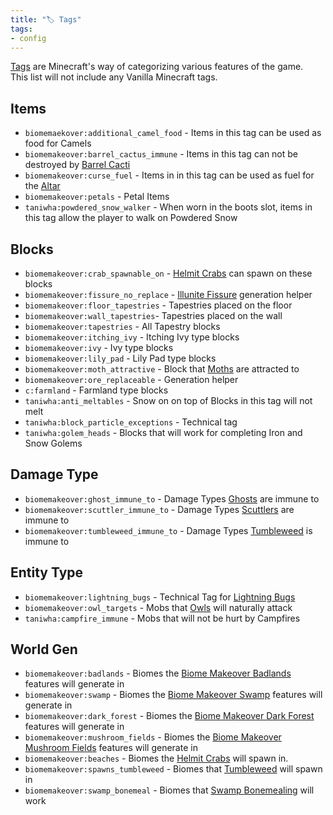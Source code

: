 ```yaml
---
title: "🏷️ Tags"
tags:
- config
---
```


[Tags](https://minecraft.fandom.com/wiki/Tag) are Minecraft's way of categorizing various features of the game.  
This list will not include any Vanilla Minecraft tags.

## Items

- `biomemaekover:additional_camel_food` - Items in this tag can be used as food for Camels
- `biomemakeover:barrel_cactus_immune` - Items in this tag can not be destroyed by [Barrel Cacti](notes/block/barrel_cactus)
- `biomemakeover:curse_fuel` - Items in in this tag can be used as fuel for the [Altar](notes/block/altar)
- `biomemakeover:petals` - Petal Items
- `taniwha:powdered_snow_walker` - When worn in the boots slot, items in this tag allow the player to walk on Powdered Snow

## Blocks
- `biomemakeover:crab_spawnable_on` - [Helmit Crabs](notes/mob/helmit_crab) can spawn on these blocks
- `biomemakeover:fissure_no_replace` - [Illunite Fissure](notes/generation/illunite_fissure) generation helper
- `biomemakeover:floor_tapestries` - Tapestries placed on the floor
- `biomemakeover:wall_tapestries`- Tapestries placed on the wall
- `biomemakeover:tapestries` - All Tapestry blocks
- `biomemakeover:itching_ivy` - Itching Ivy type blocks
- `biomemakeover:ivy` - Ivy type blocks
- `biomemakeover:lily_pad` - Lily Pad type blocks
- `biomemakeover:moth_attractive` - Block that [Moths](notes/mob/moth) are attracted to
- `biomemakeover:ore_replaceable` - Generation helper
- `c:farmland` - Farmland type blocks
- `taniwha:anti_meltables` - Snow on on top of Blocks in this tag will not melt
- `taniwha:block_particle_exceptions` - Technical tag
- `taniwha:golem_heads` - Blocks that will work for completing Iron and Snow Golems

## Damage Type
- `biomemakeover:ghost_immune_to` - Damage Types [Ghosts](notes/mob/ghost) are immune to
- `biomemakeover:scuttler_immune_to` - Damage Types [Scuttlers](notes/mob/scuttler) are immune to
- `biomemakeover:tumbleweed_immune_to` - Damage Types [Tumbleweed](notes/mob/tumbleweed) is immune to

## Entity Type
- `biomemakeover:lightning_bugs` - Technical Tag for [Lightning Bugs](notes/mob/lightning_bug)
- `biomemakeover:owl_targets` - Mobs that [Owls](notes/mob/owl) will naturally attack
- `taniwha:campfire_immune` - Mobs that will not be hurt by Campfires

## World Gen
- `biomemakeover:badlands` - Biomes the [Biome Makeover Badlands](notes/makeover/badlands) features will generate in
- `biomemakeover:swamp` - Biomes the [Biome Makeover Swamp](notes/makeover/swamp) features will generate in
- `biomemakeover:dark_forest` - Biomes the [Biome Makeover Dark Forest](notes/makeover/dark_forest) features will generate in
- `biomemakeover:mushroom_fields` - Biomes the [Biome Makeover Mushroom Fields](notes/makeover/mushroom_field) features will generate in
- `biomemakeover:beaches` - Biomes the [Helmit Crabs](notes/mob/helmit_crab) will spawn in.
- `biomemakeover:spawns_tumbleweed` - Biomes that [Tumbleweed](notes/mob/tumbleweed) will spawn in
- `biomemakeover:swamp_bonemeal` - Biomes that [Swamp Bonemealing](notes/mechanic/swamp_bonemealing) will work
